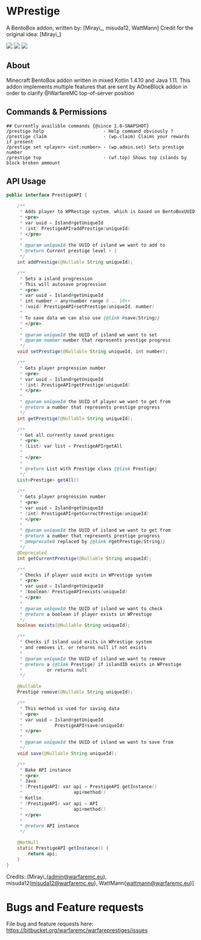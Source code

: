 # WPrestige
A BentoBox addon, written by: [Mirayi_, misuda12, WattMann]
Credit for the original idea: [Mirayi_]

![](https://img.shields.io/badge/Compatibility-1.16-green?style=flat-square)
![](https://img.shields.io/badge/Java_version-1.11-blue?style=flat-square)
![](https://img.shields.io/badge/Dependencies-BentoBox,_PlaceholderAPI,_AOneBlock-red?style=flat-square)
## About
Minecraft BentoBox addon written in mixed Kotlin 1.4.10 and Java 1.11. This addon implements multiple features that are sent by AOneBlock addon in order to clarify @WarfareMC top-of-server position

## Commands & Permissions
```  
## Currently availible commands {@since 1.0-SNAPSHOT}
/prestige help                      - Help command obviously ?
/prestige claim                     - (wp.claim) Claims your rewards if present
/prestige set <player> <int:number> - (wp.admin.set) Sets prestige number
/prestige top                       - (wf.top) Shows top islands by block broken ammount
```

## API Usage
```JAVA
public interface PrestigeAPI {

    /**
     * Adds player to WPRestige system, which is based on BentoBoxUUID
     * <pre>
     * var uuid = Island#getUniqueId
     * (int) PrestigeAPI#addPrestige(uniqueId)
     * </pre>
     *
     * @param uniqueId the UUID of island we want to add to
     * @return Current prestige level + 1
     */
    int addPrestige(@Nullable String uniqueId);

    /**
     * Sets a island progression
     * This will autosave progression
     * <pre>
     * var uuid = Island#getUniqueId
     * int number = any#number range 0 .. 10++
     * (void) PrestigeAPI#setPrestige(uniqueId, number)
     *
     * To save data we can also use {@link #save(String)}
     * </pre>
     *
     * @param uniqueId the UUID of island we want to set
     * @param number number that represents prestige progress
     */
    void setPrestige(@Nullable String uniqueId, int number);

    /**
     * Gets player progression number
     * <pre>
     * var uuid = Island#getUniqueId
     * (int) PrestigeAPI#getPrestige(uniqueId)
     * </pre>
     *
     * @param uniqueId the UUID of player we want to get from
     * @return a number that represents prestige progress
     */
    int getPrestige(@Nullable String uniqueId);

    /**
     * Get all currently saved prestiges
     * <pre>
     * (List) var list = PrestigeAPI#getAll
     *
     * </pre>
     *
     * @return List with Prestige class {@link Prestige}
     */
    List<Prestige> getAll()
    
    /**
     * Gets player progression number
     * <pre>
     * var uuid = Island#getUniqueId
     * (int) PrestigeAPI#getCurrectPrestige(uniqueId)
     * </pre>
     *
     * @param uniqueId the UUID of island we want to get from
     * @return a number that represents prestige progress
     * @deprecated replaced by {@link #getPrestige(String)}
     */
    @Deprecated
    int getCurrentPrestige(@Nullable String uniqueId);

    /**
     * Checks if player uuid exits in WPrestige system
     * <pre>
     * var uuid = Island#getUniqueId
     * (boolean) PrestigeAPI#exists(uniqueId)
     * </pre>
     *
     * @param uniqueId the UUID of island we want to check
     * @return a boolean if player exists in WPrestige
     */
    boolean exists(@Nullable String uniqueId);

    /**
     * Checks if island uuid exits in WPrestige system
     * and removes it, or returns null if not exists
     *
     * @param uniqueId the UUID of island we want to remove
     * @return a {@link Prestige} if islandID exists in WPrestige
     *         or returns null
     */

    @Nullable
    Prestige remove(@Nullable String uniqueId);

    /**
     * This method is used for saving data
     * <pre>
     * var uuid = Island#getUniqueId
     *            PrestigeAPI#save(uniqueId)
     * </pre>
     *
     * @param uniqueId the UUID of island we want to save from
     */
    void save(@Nullable String uniqueId);

    /**
     * Bake API instance
     * <pre>
     * Java:
     * (PrestigeAPI) var api = PrestigeAPI.getInstance()
     *                   api#method()
     * Kotlin:
     * (PrestigeAPI) var api = API
     *                   api#method()
     * </pre>
     *
     * @return API instance
     */

    @NotNull
    static PrestigeAPI getInstance() {
        return api;
    }
}
```

Credits: [Mirayi_(admin@warfaremc.eu), misuda12(misuda12@warfaremc.eu), WattMann(wattmann@warfaremc.eu)]

Bugs and Feature requests
=========================
File bug and feature requests here: https://bitbucket.org/warfaremc/warfareprestiges/issues